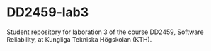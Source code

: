 # DD2459-lab3
Student repository for laboration 3 of the course DD2459, Software Reliability, at Kungliga Tekniska Högskolan (KTH).
